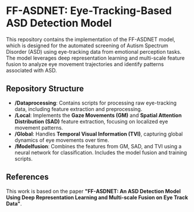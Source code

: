 # FF-ASDNET: Eye-Tracking-Based ASD Detection Model
This repository contains the implementation of the FF-ASDNET model, which is designed for the automated screening of Autism Spectrum Disorder (ASD) using eye-tracking data from emotional perception tasks. The model leverages deep representation learning and multi-scale feature fusion to analyze eye movement trajectories and identify patterns associated with ASD.

## Repository Structure
- **/Dataprocessing**: Contains scripts for processing raw eye-tracking data, including feature extraction and preprocessing.
- **/Local**: Implements the **Gaze Movements (GM)** and **Spatial Attention Distribution (SAD)** feature extraction, focusing on localized eye movement patterns.
- **/Global**: Handles **Temporal Visual Information (TVI)**, capturing global dynamics of eye movements over time.
- **/Modelfusion**: Combines the features from GM, SAD, and TVI using a neural network for classification. Includes the model fusion and training scripts.

## References
This work is based on the paper **"FF-ASDNET: An ASD Detection Model Using Deep Representation Learning and Multi-scale Fusion on Eye Track Data"**.
